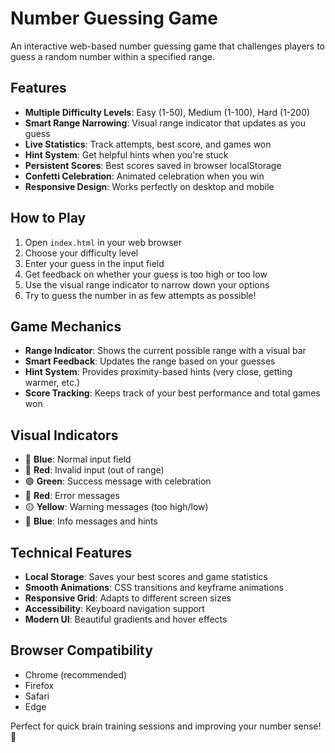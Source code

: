 # Number Guessing Game

An interactive web-based number guessing game that challenges players to guess a random number within a specified range.

## Features

- **Multiple Difficulty Levels**: Easy (1-50), Medium (1-100), Hard (1-200)
- **Smart Range Narrowing**: Visual range indicator that updates as you guess
- **Live Statistics**: Track attempts, best score, and games won
- **Hint System**: Get helpful hints when you're stuck
- **Persistent Scores**: Best scores saved in browser localStorage
- **Confetti Celebration**: Animated celebration when you win
- **Responsive Design**: Works perfectly on desktop and mobile

## How to Play

1. Open `index.html` in your web browser
2. Choose your difficulty level
3. Enter your guess in the input field
4. Get feedback on whether your guess is too high or too low
5. Use the visual range indicator to narrow down your options
6. Try to guess the number in as few attempts as possible!

## Game Mechanics

- **Range Indicator**: Shows the current possible range with a visual bar
- **Smart Feedback**: Updates the range based on your guesses
- **Hint System**: Provides proximity-based hints (very close, getting warmer, etc.)
- **Score Tracking**: Keeps track of your best performance and total games won

## Visual Indicators

- 🔵 **Blue**: Normal input field
- 🔴 **Red**: Invalid input (out of range)
- 🟢 **Green**: Success message with celebration
- 🔴 **Red**: Error messages
- 🟡 **Yellow**: Warning messages (too high/low)
- 🔵 **Blue**: Info messages and hints

## Technical Features

- **Local Storage**: Saves your best scores and game statistics
- **Smooth Animations**: CSS transitions and keyframe animations
- **Responsive Grid**: Adapts to different screen sizes
- **Accessibility**: Keyboard navigation support
- **Modern UI**: Beautiful gradients and hover effects

## Browser Compatibility

- Chrome (recommended)
- Firefox
- Safari
- Edge

Perfect for quick brain training sessions and improving your number sense! 🎯

